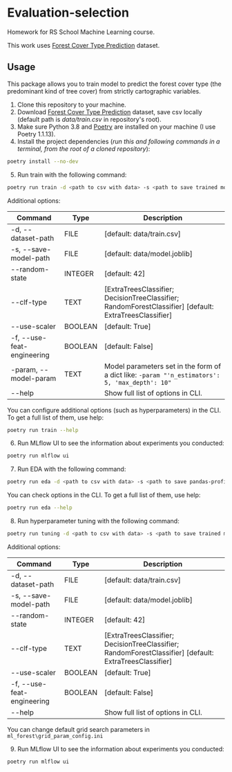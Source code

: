 # Evaluation-selection

Homework for RS School Machine Learning course.

This work uses [Forest Cover Type Prediction](https://www.kaggle.com/competitions/forest-cover-type-prediction) dataset.

## Usage
This package allows you to train model to predict the forest cover type (the predominant kind of tree cover) from strictly cartographic variables.
1. Clone this repository to your machine.
2. Download [Forest Cover Type Prediction](https://www.kaggle.com/competitions/forest-cover-type-prediction/data) dataset, save csv locally (default path is *data/train.csv* in repository's root).
3. Make sure Python 3.8 and [Poetry](https://python-poetry.org/docs/) are installed on your machine (I use Poetry 1.1.13).
4. Install the project dependencies (*run this and following commands in a terminal, from the root of a cloned repository*):
```sh
poetry install --no-dev
```
5. Run train with the following command:
```sh
poetry run train -d <path to csv with data> -s <path to save trained model>
```
Additional options:

| Command | Type | Description |
| --- | --- | --- |
| -d, --dataset-path | FILE | [default: data/train.csv] |
| -s, --save-model-path | FILE | [default: data/model.joblib] |
| --random-state | INTEGER | [default: 42] |
| --clf-type | TEXT | [ExtraTreesClassifier; DecisionTreeClassifier; RandomForestClassifier] [default: ExtraTreesClassifier] |
| --use-scaler | BOOLEAN | [default: True] |
| -f, --use-feat-engineering | BOOLEAN | [default: False] |
| -param, --model-param | TEXT |  Model parameters set in the form of a dict like: `-param "'n_estimators': 5, 'max_depth': 10"` |
| --help | | Show full list of options in CLI. |

You can configure additional options (such as hyperparameters) in the CLI. To get a full list of them, use help:
```sh
poetry run train --help
```
6. Run MLflow UI to see the information about experiments you conducted:
```sh
poetry run mlflow ui
```
7. Run EDA with the following command:
```sh
poetry run eda -d <path to csv with data> -s <path to save pandas-profiling file>
```
You can check options in the CLI. To get a full list of them, use help:
```sh
poetry run eda --help
```
8. Run hyperparameter tuning with the following command:
```sh
poetry run tuning -d <path to csv with data> -s <path to save trained model>
```
Additional options:

| Command | Type | Description |
| --- | --- | --- |
| -d, --dataset-path | FILE | [default: data/train.csv] |
| -s, --save-model-path | FILE | [default: data/model.joblib] |
| --random-state | INTEGER | [default: 42] |
| --clf-type | TEXT | [ExtraTreesClassifier; DecisionTreeClassifier; RandomForestClassifier] [default: ExtraTreesClassifier] |
| --use-scaler | BOOLEAN | [default: True] |
| -f, --use-feat-engineering | BOOLEAN | [default: False] |
| --help | | Show full list of options in CLI. |

You can change default grid search parameters in `ml_forest\grid_param_config.ini`

9. Run MLflow UI to see the information about experiments you conducted:
```sh
poetry run mlflow ui
```